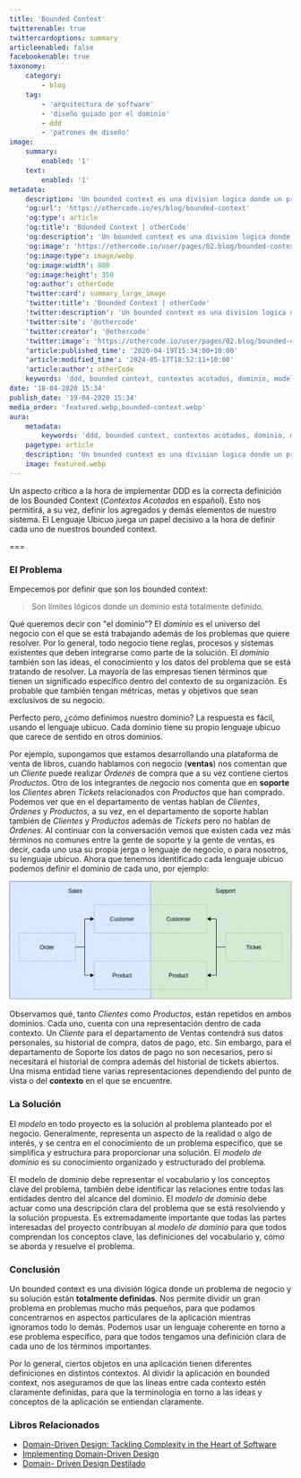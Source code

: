 ```yaml
---
title: 'Bounded Context'
twitterenable: true
twittercardoptions: summary
articleenabled: false
facebookenable: true
taxonomy:
    category:
        - blog
    tag:
        - 'arquitectura de software'
        - 'diseño guiado por el dominio'
        - ddd
        - 'patrones de diseño'
image:
    summary:
        enabled: '1'
    text:
        enabled: '1'
metadata:
    description: 'Un bounded context es una division logica donde un problema de negocio y su solucion estan totalmente definidas.'
    'og:url': 'https://othercode.io/es/blog/bounded-context'
    'og:type': article
    'og:title': 'Bounded Context | otherCode'
    'og:description': 'Un bounded context es una division logica donde un problema de negocio y su solucion estan totalmente definidas.'
    'og:image': 'https://othercode.io/user/pages/02.blog/bounded-context/featured.webp'
    'og:image:type': image/webp
    'og:image:width': 800
    'og:image:height': 350
    'og:author': otherCode
    'twitter:card': summary_large_image
    'twitter:title': 'Bounded Context | otherCode'
    'twitter:description': 'Un bounded context es una division logica donde un problema de negocio y su solucion estan totalmente definidas.'
    'twitter:site': '@othercode'
    'twitter:creator': '@othercode'
    'twitter:image': 'https://othercode.io/user/pages/02.blog/bounded-context/featured.webp'
    'article:published_time': '2020-04-19T15:34:00+10:00'
    'article:modified_time': '2024-05-17T18:52:11+10:00'
    'article:author': otherCode
    keywords: 'ddd, bounded context, contextos acotados, dominio, modelar dominio, domain model, model'
date: '18-04-2020 15:34'
publish_date: '19-04-2020 15:34'
media_order: 'featured.webp,bounded-context.webp'
aura:
    metadata:
        keywords: 'ddd, bounded context, contextos acotados, dominio, modelar dominio, domain model, model'
    pagetype: article
    description: 'Un bounded context es una division logica donde un problema de negocio y su solucion estan totalmente definidas.'
    image: featured.webp
---
```


Un aspecto crítico a la hora de implementar DDD es la correcta definición de los Bounded Context (_Contextos Acotados_ en español). Esto nos permitirá, a su vez, definir los agregados y demás elementos de nuestro sistema. El Lenguaje Ubicuo juega un papel decisivo a la hora de definir cada uno de nuestros bounded context.

===

### El Problema 

Empecemos por definir que son los bounded context: 

> Son límites lógicos donde un dominio está totalmente definido. 

Qué queremos decir con "el dominio"? El _dominio_ es el universo del negocio con el que se está trabajando además de los problemas que quiere resolver. Por lo general, todo negocio tiene reglas, procesos y sistemas existentes que deben integrarse como parte de la solución. El _dominio_ también son las ideas, el conocimiento y los datos del problema que se está tratando de resolver. La mayoría de las empresas tienen términos que tienen un significado específico dentro del contexto de su organización. Es probable que también tengan métricas, metas y objetivos que sean exclusivos de su negocio. 

Perfecto pero, ¿cómo definimos nuestro dominio? La respuesta es fácil, usando el lenguaje ubicuo. Cada dominio tiene su propio lenguaje ubicuo que carece de sentido en otros dominios. 

Por ejemplo, supongamos que estamos desarrollando una plataforma de venta de libros, cuando hablamos con negocio (**ventas**) nos comentan que un _Cliente_ puede realizar _Órdenes_ de compra que a su vez contiene ciertos _Productos_. Otro de los integrantes de negocio nos comenta que en **soporte** los _Clientes_ abren _Tickets_ relacionados con _Productos_ que han comprado. Podemos ver que en el departamento de ventas hablan de _Clientes_, _Órdenes_ y _Productos_, a su vez, en el departamento de soporte hablan también de _Clientes_ y _Productos_ además de _Tickets_ pero no hablan de _Órdenes_. Al continuar con la conversación vemos que existen cada vez más términos no comunes entre la gente de soporte y la gente de ventas, es decir, cada uno usa su propia jerga o lenguaje de negocio, o para nosotros, su lenguaje ubicuo. Ahora que tenemos identificado cada lenguaje ubicuo podemos definir el dominio de cada uno, por ejemplo:

![bounded-context](bounded-context.webp "bounded-context")

Observamos qué, tanto _Clientes_ como _Productos_, están repetidos en ambos dominios. Cada uno, cuenta con una representación dentro de cada contexto. Un _Cliente_ para el departamento de Ventas contendrá sus datos personales, su historial de compra, datos de pago, etc. Sin embargo, para el departamento de Soporte los datos de pago no son necesarios, pero si necesitará el historial de compra además del historial de tickets abiertos. Una misma entidad tiene varias representaciones dependiendo del punto de vista o del **contexto** en el que se encuentre. 

### La Solución 

El _modelo_ en todo proyecto es la solución al problema planteado por el negocio. Generalmente, representa un aspecto de la realidad o algo de interés, y se centra en el conocimiento de un problema específico, que se simplifica y estructura para proporcionar una solución. El _modelo de dominio_ es su conocimiento organizado y estructurado del problema. 

El modelo de dominio debe representar el vocabulario y los conceptos clave del problema, también debe identificar las relaciones entre todas las entidades dentro del alcance del dominio. El _modelo de dominio_ debe actuar como una descripción clara del problema que se está resolviendo y la solución propuesta. Es extremadamente importante que todas las partes interesadas del proyecto contribuyan al _modelo de dominio_ para que todos comprendan los conceptos clave, las definiciones del vocabulario y, cómo se aborda y resuelve el problema. 

### Conclusión 

Un bounded context es una división lógica donde un problema de negocio y su solución están **totalmente definidas**. Nos permite dividir un gran problema en problemas mucho más pequeños, para que podamos concentrarnos en aspectos particulares de la aplicación mientras ignoramos todo lo demás. Podemos usar un lenguaje coherente en torno a ese problema específico, para que todos tengamos una definición clara de cada uno de los términos importantes. 

Por lo general, ciertos objetos en una aplicación tienen diferentes definiciones en distintos contextos. Al dividir la aplicación en bounded context, nos aseguramos de que las líneas entre cada contexto estén claramente definidas, para que la terminología en torno a las ideas y conceptos de la aplicación se entiendan claramente. 

### Libros Relacionados 

- [Domain-Driven Design: Tackling Complexity in the Heart of Software](https://amzn.to/3cqJyT2) 
- [Implementing Domain-Driven Design](https://amzn.to/3evedjW) 
- [Domain- Driven Design Destilado](https://amzn.to/2RNv9sg)
